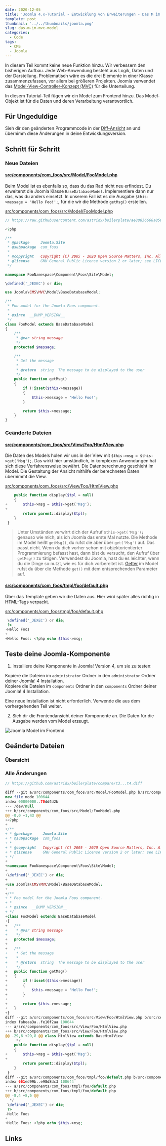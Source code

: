 ```yaml
---
date: 2020-12-05
title: 'Joomla 4.x-Tutorial - Entwicklung von Erweiterungen - Das M im MVC: Model'
template: post
thumbnail: '../../thumbnails/joomla.png'
slug: das-m-im-mvc-model
categories:
  - Code
tags:
  - CMS
  - Joomla
---
```


In diesem Teil kommt keine neue Funktion hinzu. Wir verbessern den bisherigen Aufbau. Jede Web-Anwendung besteht aus Logik, Daten und der Darstellung.
Problematisch wäre es die drei Elemente in einer Klasse zusammenzufassen, vor allem bei größeren Projekten. Joomla verwendet das [Model-View-Controller-Konzept (MVC)](https://de.wikipedia.org/wiki/Model_View_Controller) für die Unterteilung.

In diesem Tutorial-Teil fügen wir ein Model zum Frontend hinzu. Das Model-Objekt ist für die Daten und deren Verarbeitung verantwortlich.

## Für Ungeduldige

Sieh dir den geänderten Programmcode in der [Diff-Ansicht](https://github.com/astridx/boilerplate/compare/t3...t4) an und übernimm diese Änderungen in deine Entwicklungsversion.

## Schritt für Schritt

### Neue Dateien

#### [src/components/com_foos/src/Model/FooModel.php](https://github.com/astridx/boilerplate/compare/t3...t4#diff-599caddf64a6ed0c335bc9c9f828f029)

Beim Model ist es ebenfalls so, dass du das Rad nicht neu erfindest. Du erweiterst die Joomla Klasse `BaseDatabaseModel`. Implementiere dann nur das, was du anders einsetzt. In unserem Fall ist es die Ausgabe `$this->message = 'Hello Foo!';`, für die wir die Methode `getMsg()` erstellen.

[src/components/com_foos/src/Model/FooModel.php](https://github.com/astridx/boilerplate/blob/4951c642c75d353de06bcc78de3efb7e20b0f93d/src/components/com_foos/src/Model/FooModel.php)

```php {numberLines: -2}
// https://raw.githubusercontent.com/astridx/boilerplate/ae88836668a85602657d7fa96df890bd4c5465d7/src/components/com_foos/src/Model/FooModel.php

<?php

/**
 * @package     Joomla.Site
 * @subpackage  com_foos
 *
 * @copyright   Copyright (C) 2005 - 2020 Open Source Matters, Inc. All rights reserved.
 * @license     GNU General Public License version 2 or later; see LICENSE.txt
 */

namespace FooNamespace\Component\Foos\Site\Model;

\defined('_JEXEC') or die;

use Joomla\CMS\MVC\Model\BaseDatabaseModel;

/**
 * Foo model for the Joomla Foos component.
 *
 * @since  __BUMP_VERSION__
 */
class FooModel extends BaseDatabaseModel
{
	/**
	 * @var string message
	 */
	protected $message;

	/**
	 * Get the message
	 *
	 * @return  string  The message to be displayed to the user
	 */
	public function getMsg()
	{
		if (!isset($this->message))
		{
			$this->message = 'Hello Foo!';
		}

		return $this->message;
	}
}

```

### Geänderte Dateien

#### [src/components/com_foos/src/View/Foo/HtmlView.php](https://github.com/astridx/boilerplate/compare/t3...t4#diff-c77adeff4ff9e321c996e0e12c54b656)

Die Daten des Models holen wir uns in der View mit `$this->msg = $this->get('Msg');`. Das wirkt hier umständlich, in komplexen Anwendungen hat sich diese Verfahrensweise bewährt. Die Datenberechnung geschieht im Model. Die Gestaltung der Ansicht mithilfe der berechneten Daten übernimmt die View.

[src/components/com_foos/src/View/Foo/HtmlView.php](https://github.com/astridx/boilerplate/blob/4951c642c75d353de06bcc78de3efb7e20b0f93d/src/components/com_foos/src/View/Foo/HtmlView.php)

```php {diff}
 	public function display($tpl = null)
 	{
+		$this->msg = $this->get('Msg');
+
 		return parent::display($tpl);
 	}
 }

```

> Unter Umständen verwirrt dich der Aufruf `$this->get('Msg');` genauso wie mich, als ich Joomla das erste Mal nutzte. Die Methode im Model heißt `getMsg()`, du rufst die aber über `get('Msg')` auf. Das passt nicht. Wenn du dich vorher schon mit objektorientierter Programmierung befasst hast, dann bist du versucht, den Aufruf über `getMsg()` zu tätigen. Verwendest du Joomla, hast du es leichter, wenn du die Dinge so nutzt, wie es für dich vorbereitet ist. [Getter](https://de.wikipedia.org/w/index.php?title=Zugriffsfunktion&oldid=196247734) im Model rufst du über die Methode `get()` mit dem entsprechenden Parameter auf.

#### [src/components/com_foos/tmpl/foo/default.php](https://github.com/astridx/boilerplate/compare/t3...t4#diff-a33732ebd6992540b8adca5615b51a1f)

Über das Template geben wir die Daten aus. Hier wird später alles richtig in HTML-Tags verpackt.

[src/components/com_foos/tmpl/foo/default.php](https://github.com/astridx/boilerplate/blob/4951c642c75d353de06bcc78de3efb7e20b0f93d/src/components/com_foos/tmpl/foo/default.php)

```php {diff}
 \defined('_JEXEC') or die;
 ?>
-Hello Foos
+
+Hello Foos: <?php echo $this->msg;

```

## Teste deine Joomla-Komponente

1. Installiere deine Komponente in Joomla! Version 4, um sie zu testen:

Kopiere die Dateien im `administrator` Ordner in den `administrator` Ordner deiner Joomla! 4 Installation.  
Kopiere die Dateien im `components` Ordner in den `components` Ordner deiner Joomla! 4 Installation.

Eine neue Installation ist nicht erforderlich. Verwende die aus dem vorhergehenden Teil weiter.

2. Sieh dir die Frontendansicht deiner Komponente an. Die Daten für die Ausgabe werden vom Model erzeugt.

![Joomla Model im Frontend](/images/j4x5x1.png)

## Geänderte Dateien

### Übersicht

### Alle Änderungen

```php {diff}
// https://github.com/astridx/boilerplate/compare/t3...t4.diff

diff --git a/src/components/com_foos/src/Model/FooModel.php b/src/components/com_foos/src/Model/FooModel.php
new file mode 100644
index 00000000..70dd4d2b
--- /dev/null
+++ b/src/components/com_foos/src/Model/FooModel.php
@@ -0,0 +1,43 @@
+<?php
+
+/**
+ * @package     Joomla.Site
+ * @subpackage  com_foos
+ *
+ * @copyright   Copyright (C) 2005 - 2020 Open Source Matters, Inc. All rights reserved.
+ * @license     GNU General Public License version 2 or later; see LICENSE.txt
+ */
+
+namespace FooNamespace\Component\Foos\Site\Model;
+
+\defined('_JEXEC') or die;
+
+use Joomla\CMS\MVC\Model\BaseDatabaseModel;
+
+/**
+ * Foo model for the Joomla Foos component.
+ *
+ * @since  __BUMP_VERSION__
+ */
+class FooModel extends BaseDatabaseModel
+{
+	/**
+	 * @var string message
+	 */
+	protected $message;
+
+	/**
+	 * Get the message
+	 *
+	 * @return  string  The message to be displayed to the user
+	 */
+	public function getMsg()
+	{
+		if (!isset($this->message))
+		{
+			$this->message = 'Hello Foo!';
+		}
+
+		return $this->message;
+	}
+}
diff --git a/src/components/com_foos/src/View/Foo/HtmlView.php b/src/components/com_foos/src/View/Foo/HtmlView.php
index fabeaa3a..fe10f2aa 100644
--- a/src/components/com_foos/src/View/Foo/HtmlView.php
+++ b/src/components/com_foos/src/View/Foo/HtmlView.php
@@ -29,6 +29,8 @@ class HtmlView extends BaseHtmlView
 	 */
 	public function display($tpl = null)
 	{
+		$this->msg = $this->get('Msg');
+
 		return parent::display($tpl);
 	}
 }
diff --git a/src/components/com_foos/tmpl/foo/default.php b/src/components/com_foos/tmpl/foo/default.php
index 661ed99b..e98d8dc3 100644
--- a/src/components/com_foos/tmpl/foo/default.php
+++ b/src/components/com_foos/tmpl/foo/default.php
@@ -8,4 +8,5 @@
  */
 \defined('_JEXEC') or die;
 ?>
-Hello Foos
+
+Hello Foos: <?php echo $this->msg;

```

## Links
